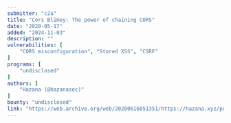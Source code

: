 ```yaml
---
submitter: "c2a"
title: "Cors Blimey: The power of chaining CORS"
date: "2020-05-17"
added: "2024-11-03"
description: ""
vulnerabilities: [
    "CORS misconfiguration", "Stored XSS", "CSRF"
]
programs: [
    "undisclosed"
]
authors: [
    "Hazana (@hazanasec)"
]
bounty: "undisclosed"
link: "https://web.archive.org/web/20200616051351/https://hazana.xyz/posts/cors-blimey/"
---
```




